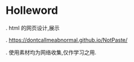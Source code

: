 #  Holleword

   .  html 的网页设计,展示 

   .  https://dontcallmeabnormal.github.io/NotPaste/ 

   .  使用素材均为网络收集,仅作学习之用.
